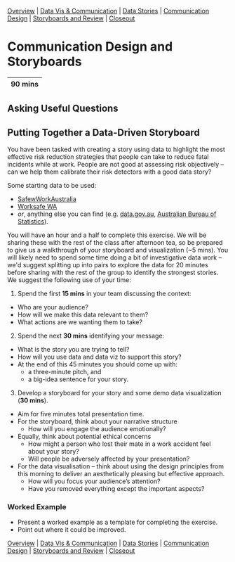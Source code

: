 [Overview](./00_overview.md) |
[Data Vis & Communication](./01_dataviscomms.md) |
[Data Stories](./02_datastories.md) |
[Communication Design](./03_commuicationDesign.md) |
[Storyboards and Review](./04_review.md)  |
[Closeout](./05_closeout.md)

# Communication Design and Storyboards

| 90 mins |
| ------- |

## Asking Useful Questions

## Putting Together a Data-Driven Storyboard

You have been tasked with creating a story using data to highlight the most
effective risk reduction strategies that people can take to reduce fatal
incidents while at work. People are not good at assessing risk objectively –
can we help them calibrate their risk detectors with a good data story?

Some starting data to be used:
* [SafewWorkAustralia](https://www.safeworkaustralia.gov.au/resources_publications/statistical-tables)
* [Worksafe WA](https://www.commerce.wa.gov.au/worksafe/work-related-fatalities)
* *or*, anything else you can find (e.g. [data.gov.au](data.gov.au),
  [Australian Bureau of Statistics](https://www.abs.gov.au/)).

You will have an hour and a half to complete this exercise.
We will be sharing these with the rest of the class after afternoon tea,
so be prepared to give us a walkthrough of your storyboard and visualization (~5 mins).
You will likely need to spend some time doing a bit of investigative data work – we'd
suggest splitting up into pairs to explore the data for 20 minutes before
sharing with the rest of the group to identify the strongest stories.
We suggest the following use of your time:

1. Spend the first **15 mins** in your team discussing the context:
  * Who are your audience?
  * How will we make this data relevant to them?
  * What actions are we wanting them to take?

2. Spend the next **30 mins** identifying your message:
  * What is the story you are trying to tell?
  * How will you use data and data viz to support this story?
  * At the end of this 45 minutes you should come up with:
    *	a three-minute pitch, and
    * a big-idea sentence for your story.

3. Develop a storyboard for your story and some demo data visualization (**30 mins**).
  * Aim for five minutes total presentation time.
  * For the storyboard, think about your narrative structure
    * How will you engage the audience emotionally?
  * Equally, think about potential ethical concerns
    * How might a person who lost their mate in a work accident feel about your story?
    * Will people be adversely affected by your presentation?
  * For the data visualisation – think about using the design principles from this
    morning to deliver an aesthetically pleasing but effective approach.
    * How will you focus your audience’s attention?
    * Have you removed everything except the important aspects?

### Worked Example

* Present a worked example as a template for completing the exercise.
* Point out where it could be improved.

[Overview](./00_overview.md) |
[Data Vis & Communication](./01_dataviscomms.md) |
[Data Stories](./02_datastories.md) |
[Communication Design](./03_commuicationDesign.md) |
[Storyboards and Review](./04_review.md)  |
[Closeout](./05_closeout.md)
